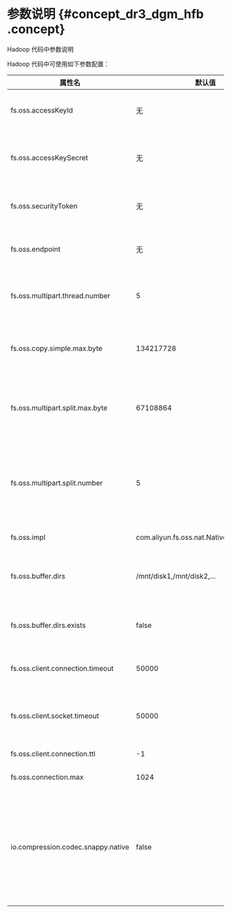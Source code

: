 # 参数说明 {#concept_dr3_dgm_hfb .concept}

Hadoop 代码中参数说明

Hadoop 代码中可使用如下参数配置：

|属性名|默认值|说明|
|---|---|--|
|fs.oss.accessKeyId|无|访问 OSS 所需的 AccessKey ID（可选）|
|fs.oss.accessKeySecret|无|访问 OSS 所需的 AccessKey Secret（可选）|
|fs.oss.securityToken|无|访问 OSS 所需的 STS token（可选）|
|fs.oss.endpoint|无|访问 OSS 的 endpoint（可选）|
|fs.oss.multipart.thread.number|5|并发进行 OSS 的 upload part copy 的并发度|
|fs.oss.copy.simple.max.byte|134217728|使用普通接口进行 OSS 内部 copy 的文件大小上限|
|fs.oss.multipart.split.max.byte|67108864|使用普通接口进行 OSS 内部 copy 的文件分片大小上限|
|fs.oss.multipart.split.number|5|使用普通接口进行 OSS 内部 copy 的文件分片数目，默认和拷贝并发数目保持一致|
|fs.oss.impl|com.aliyun.fs.oss.nat.NativeOssFileSystem|OSS 文件系统实现类|
|fs.oss.buffer.dirs|/mnt/disk1,/mnt/disk2,…|OSS 本地临时文件目录，默认使用集群的数据盘|
|fs.oss.buffer.dirs.exists|false|是否确保 OSS 临时目录已经存在|
|fs.oss.client.connection.timeout|50000|OSS Client 端的连接超时时间（单位毫秒）|
|fs.oss.client.socket.timeout|50000|OSS Client 端的 socket 超时时间（单位毫秒）|
|fs.oss.client.connection.ttl|-1|连接存活时间|
|fs.oss.connection.max|1024|最大连接数目|
|io.compression.codec.snappy.native|false|标识 Snappy 文件是否为标准 Snappy 文件，Hadoop 默认识别的是 Hadoop 修改过的 Snappy 格式文件|

